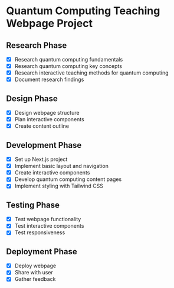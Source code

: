 # Quantum Computing Teaching Webpage Project

## Research Phase
- [x] Research quantum computing fundamentals
- [x] Research quantum computing key concepts
- [x] Research interactive teaching methods for quantum computing
- [x] Document research findings

## Design Phase
- [x] Design webpage structure
- [x] Plan interactive components
- [x] Create content outline

## Development Phase
- [x] Set up Next.js project
- [x] Implement basic layout and navigation
- [x] Create interactive components
- [x] Develop quantum computing content pages
- [x] Implement styling with Tailwind CSS

## Testing Phase
- [x] Test webpage functionality
- [x] Test interactive components
- [x] Test responsiveness

## Deployment Phase
- [x] Deploy webpage
- [x] Share with user
- [x] Gather feedback
